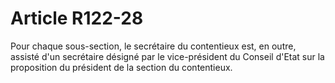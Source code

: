 # Article R122-28

Pour chaque sous-section, le secrétaire du contentieux est, en outre, assisté d'un secrétaire désigné par le vice-président du Conseil d'Etat sur la proposition du président de la section du contentieux.
